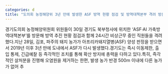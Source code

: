 ```yaml
---
categories: d
title: "도의회 농정해양위 3년 만에 발생한 ASF 방역 현황 점검 및 방역대책본부 격려 방문"
---
```

경기도의회 농정해양위원회 위원들이 30일 경기도 북부청사에 위치한 ‘ASF·AI 가축방역대책본부’를 방문해 방역 추진 현황 점검과 함께 24시간 비상근무 중인 직원들을 격려했다.지난 28일, 김포, 파주의 돼지 농가가 아프리카돼지열병(ASF) 양성 판정을 받으면서 2019년 이후 3년 만에 도내에서 ASF가 다시 발생했다.경기도는 즉시 이동제한, 출입 통제, 긴급예찰 등 즉각적인 조치를 통해 확산 방지에 총력을 다하고 있다.특히, 즉각적인 살처분을 진행해 오염원을 제거하는 한편, 발생 농가 반경 500m 이내에 다른 농가가 없어 추